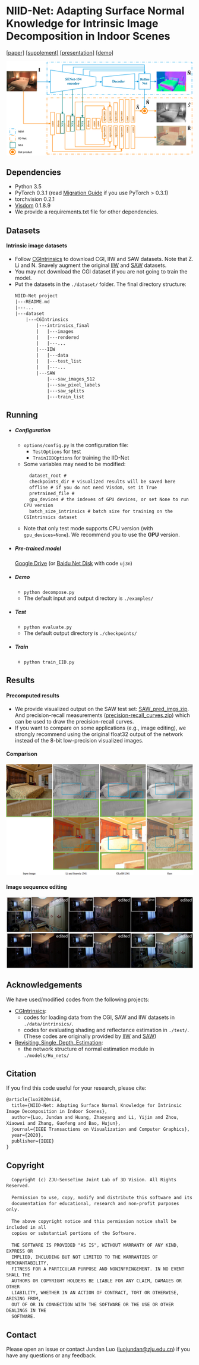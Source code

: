 # NIID-Net: Adapting Surface Normal Knowledge for Intrinsic Image Decomposition in Indoor Scenes
[[paper]](https://ieeexplore.ieee.org/document/9199573) 
[[supplement]](http://www.cad.zju.edu.cn/home/gfzhang/papers/NIID-Net/NIID-Net-supple.pdf)
[[presentation]](https://youtu.be/EmulMTr2RQk)
[[demo]](https://youtu.be/0MadIlfqles) 

![architecture](./assets/NIID-Net.png)


Dependencies
-
+ Python 3.5
+ PyTorch 0.3.1 (read [Migration Guide](https://pytorch.org/blog/pytorch-0_4_0-migration-guide/) if you use PyTorch > 0.3.1)
+ torchvision 0.2.1
+ [Visdom](https://github.com/facebookresearch/visdom) 0.1.8.9 
+ We provide a requirements.txt file for other dependencies.

Datasets
-
#### Intrinsic image datasets
+ Follow [CGIntrinsics](https://github.com/zhengqili/CGIntrinsics) to download CGI, IIW and SAW datasets. 
Note that Z. Li and N. Snavely augment the original [IIW](http://opensurfaces.cs.cornell.edu/intrinsic/#) and [SAW](http://opensurfaces.cs.cornell.edu/saw/) datasets.
+ You may not download the CGI dataset if you are not going to train the model.
+ Put the datasets in the ```./dataset/``` folder. The final directory structure:
    ```
    NIID-Net project
    |---README.md
    |---...
    |---dataset
        |---CGIntrinsics
            |---intrinsics_final
            |   |---images   
            |   |---rendered
            |   |---...
            |---IIW
            |   |---data
            |   |---test_list
            |   |---...
            |---SAW
                |---saw_images_512
                |---saw_pixel_labels
                |---saw_splits
                |---train_list
    ```

Running
-
+ ##### Configuration
  + ```options/config.py``` is the configuration file:
    + ```TestOptions``` for test
    + ```TrainIIDOptions``` for training the IID-Net
  + Some variables may need to be modified:
    ```
      dataset_root #
      checkpoints_dir # visualized results will be saved here
      offline # if you do not need Visdom, set it True
      pretrained_file #
      gpu_devices # the indexes of GPU devices, or set None to run CPU version 
      batch_size_intrinsics # batch size for training on the CGIntrinsics dataset
    ```
  + Note that only test mode supports CPU version (with ```gpu_devices=None```). 
  We recommend you to use the **GPU** version.
+ ##### Pre-trained model
    [Google Drive](https://drive.google.com/file/d/160NzDEmC8okb6vgTNTyzmhaYa-Lqo-Ft/view?usp=sharing)
    (or [Baidu Net Disk](https://pan.baidu.com/s/1n45ZwuYZpUA8vp-9V-ca9Q) with code ```uj3n```)
    
+ ##### Demo
  + ```python decompose.py```
  + The default input and output directory is ```./examples/```
+ ##### Test
  + ```python evaluate.py```
  + The default output directory is ```./checkpoints/```
+ ##### Train
  + ```python train_IID.py```


Results
- 
#### Precomputed results
- We provide visualized output on the SAW test set:
[SAW_pred_imgs.zip](https://drive.google.com/file/d/18LI7CgTW0tVglF0u3Nirp1kZxca25iDJ/view?usp=sharing).
And precision-recall measurements 
([precision-recall_curves.zip](https://drive.google.com/file/d/1WhxxN5sSVLLoet1ruk9VHzh_r-WhfRfs/view?usp=sharing))
which can be used to draw the precision-recall curves. 
- If you want to compare on some applications (e.g., image editing), we strongly recommend using the original float32 output of the network
instead of the 8-bit low-precision visualized images.


#### Comparison
![comparison](./assets/comparison.jpg)

#### Image sequence editing
![editing](./assets/demo1.jpg)

Acknowledgements
-
We have used/modified codes from the following projects:
  + [CGIntrinsics](https://github.com/zhengqili/CGIntrinsics):
    + codes for loading data from the CGI, SAW and IIW datasets in ```./data/intrinsics/```.
    + codes for evaluating shading and reflectance estimation in ```./test/```.
    (These codes are originally provided by [IIW](http://opensurfaces.cs.cornell.edu/intrinsic/#) 
    and [SAW](http://opensurfaces.cs.cornell.edu/saw/)) 
  + [Revisiting_Single_Depth_Estimation](https://github.com/JunjH/Revisiting_Single_Depth_Estimation):
    + the network structure of normal estimation module in ```./models/Hu_nets/```
    

Citation
-
If you find this code useful for your research, please cite:
  ```
  @article{luo2020niid,
    title={NIID-Net: Adapting Surface Normal Knowledge for Intrinsic Image Decomposition in Indoor Scenes},
    author={Luo, Jundan and Huang, Zhaoyang and Li, Yijin and Zhou, Xiaowei and Zhang, Guofeng and Bao, Hujun},
    journal={IEEE Transactions on Visualization and Computer Graphics},
    year={2020},
    publisher={IEEE}
  }
  ```

Copyright
-
```
  Copyright (c) ZJU-SenseTime Joint Lab of 3D Vision. All Rights Reserved.

  Permission to use, copy, modify and distribute this software and its
  documentation for educational, research and non-profit purposes only.

  The above copyright notice and this permission notice shall be included in all
  copies or substantial portions of the Software.

  THE SOFTWARE IS PROVIDED "AS IS", WITHOUT WARRANTY OF ANY KIND, EXPRESS OR
  IMPLIED, INCLUDING BUT NOT LIMITED TO THE WARRANTIES OF MERCHANTABILITY,
  FITNESS FOR A PARTICULAR PURPOSE AND NONINFRINGEMENT. IN NO EVENT SHALL THE
  AUTHORS OR COPYRIGHT HOLDERS BE LIABLE FOR ANY CLAIM, DAMAGES OR OTHER
  LIABILITY, WHETHER IN AN ACTION OF CONTRACT, TORT OR OTHERWISE, ARISING FROM,
  OUT OF OR IN CONNECTION WITH THE SOFTWARE OR THE USE OR OTHER DEALINGS IN THE
  SOFTWARE.
```

Contact
-
Please open an issue or contact Jundan Luo (<luojundan@zju.edu.cn>) if you have any questions or any feedback.